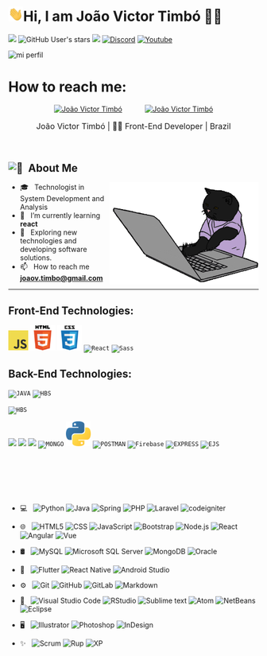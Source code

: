 # <img src="https://raw.githubusercontent.com/ABSphreak/ABSphreak/master/gifs/Hi.gif" width="30px">Hi, I am João Victor Timbó 👨‍💻 

![](https://img.shields.io/github/followers/albinagorta?label=follow&logo=github&style=flat-square)
![GitHub User's stars](https://img.shields.io/github/stars/albinagorta?label=%E2%AD%90GitHub%20stars&style=flat-square)
![](https://komarev.com/ghpvc/?username=albinagorta&style=flat-square&color=ff69b4)
<a href="https://discord.gg/87722te4">![Discord](https://img.shields.io/discord/686069011481362462?logo=discord&style=flat-square&label=web%20dev%20community)</a>
<a href="https://youtube.com/avideait">![Youtube](https://img.shields.io/badge/-Avideait-333333?style=flat&logo=youtube)</a>
<!-- <h1 style="font-size: 2.5rem; font-weight: bold; text-align: center;" align='center'> <img src="https://media.giphy.com/media/ObNTw8Uzwy6KQ/giphy.gif" width="40px"> Hello World! <img src="https://media.giphy.com/media/fFEFxS3DE5VIY/giphy.gif" width="35px" /></h1>    -->

![mi perfil](https://res.cloudinary.com/superfolio/image/upload/v1620689979/68747470733a2f2f692e70696e696d672e636f6d2f6f726967696e616c732f63362f33332f63322f63363333633230656465383266306530636564376435373064626533613166332e676966_yjuh2s.gif)

# How to reach me:
<div align='center' style="display: flex; flex-wrap: wrap; justify-content: center; align-items: flex-start; column-gap: 20px;">
<a margin='0 0.8rem' style="margin: 0 0.8rem; outline: none;" href="https://linkedin.com/in/joaovtimbo" target="blank"><img src="./assets/social-media/linkedin.svg" alt="João Victor Timbó" width="30" /></a>
<a margin='0 0.8rem' style="margin: 0 0.8rem; outline: none;" href='mailto:joaov.timbo@gmail.com' target='_blank'><img src="./assets/social-media/gmail.svg" width="30" alt="João Victor Timbó" /></a>
</div>

<p style="text-align: center; font-size: 1rem;" align='center'> João Victor Timbó | 👨‍💻 Front-End Developer | Brazil </p>


<br />

<h2 style="display: flex; align-items: center; margin-bottom: 1rem;"><img style="width: 40px; margin: 0;" src="./assets/Octocat/Octocat.png" alt="🌟" width='40' /> About Me</h2>

<!-- 
<img width="35%" align="right" alt="Github" src="https://user-images.githubusercontent.com/48678280/88862734-4903af80-d201-11ea-968b-9c939d88a37c.gif" />  -->

<img align='right' src="https://github.com/BhavyaCodes/BhavyaCodes/blob/master/.github/cat.gif" height="" width="300" alt="coding cat">

- 🎓 &nbsp; Technologist in System Development and Analysis
- 🌱 &nbsp; I’m currently learning **react**
- 🚀 &nbsp; Exploring new technologies and developing software solutions.
- 📫 &nbsp; How to reach me **joaov.timbo@gmail.com**

<hr>

 ## Front-End Technologies:
<code><img height="40" src="https://raw.githubusercontent.com/github/explore/80688e429a7d4ef2fca1e82350fe8e3517d3494d/topics/javascript/javascript.png" alt="Javascript"/></code>
<code><img height="50" src="https://raw.githubusercontent.com/github/explore/80688e429a7d4ef2fca1e82350fe8e3517d3494d/topics/html/html.png" alt="HTML5"/></code>
<code><img height="50" src="https://raw.githubusercontent.com/github/explore/80688e429a7d4ef2fca1e82350fe8e3517d3494d/topics/css/css.png" alt="CSS"/></code>
<code><img height="50" src="https://cdn.iconscout.com/icon/free/png-256/react-3-1175109.png" alt="React"/></code>
<code><img height="50" src="https://cdn.iconscout.com/icon/free/png-256/sass-2752078-2284895.png" alt="Sass"/></code>

 
 ## Back-End Technologies:
 
 <code><img height="50" src="https://www.docker.com/sites/default/files/d8/2019-07/Moby-logo.png" alt="JAVA"/></code>
<code><img height="50" src="https://i0.wp.com/blog.fossasia.org/wp-content/uploads/2017/07/handlebars-js.png?fit=500%2C500&ssl=1" alt="HBS"/></code>

<code><img height="50" src="https://images.vexels.com/media/users/3/166470/isolated/lists/73835fa38fba6d35aff9de603dc5044a-icono-de-lenguaje-de-programacion-php.png" alt="HBS"/></code>


<code><img height="40" src="https://cdn.iconscout.com/icon/free/png-256/java-60-1174953.png"/></code>
<code><img height="40" src="https://cdn.iconscout.com/icon/free/png-256/node-js-1-1174935.png"/></code>
<code><img height="50" src="https://styles.redditmedia.com/t5_2qm6k/styles/communityIcon_dhjr6guc03x51.png?width=256&s=3e825b7205c7f497d4695028e358d26ee359f84b"/></code>
<code><img height="50" src="https://davidrengifo.files.wordpress.com/2017/09/mongodb-logo.png" alt="MONGO"/></code>
<code><img height="50" src="https://raw.githubusercontent.com/albinagorta/albinagorta/main/assets/python.svg" alt="Python"/></code>
<code><img height="50" src="https://cdn.iconscout.com/icon/free/png-256/postman-3521648-2945092.png" alt="POSTMAN"/></code>
<code><img height="50" src="https://www.vectorlogo.zone/logos/firebase/firebase-icon.svg" alt="Firebase"/></code>
<code><img height="50" src="https://argoitz.com/wp-content/uploads/2020/03/express-logo.png" alt="EXPRESS"/></code>
 <code><img height="50" src="https://ejspr.com/app/uploads/2021/03/EJS-Monogram_Grass-Green_High-Res.png" alt="EJS"/></code> 


<br/>

 <br/>
    <a href="https://github.com/albinagorta/albinagorta"><img alt="" src="https://github-readme-stats.vercel.app/api?username=joaovtimbo&show_icons=true&count_private=true&theme=react&hide_border=true&bg_color=0D1117" /></a>
 
  <a href="https://albinagorta.github.io/"><img alt="" src="https://github-readme-stats.vercel.app/api/top-langs/?username=joaovtimbo&show_count=8&count_private=true&layout=compact&theme=react&hide_border=true&bg_color=0D1117" /></a>
  <br/>


<!-- ![GitHub stats](https://github-readme-stats.vercel.app/api?username=joaovtimbo&show_icons=true&theme=algolia&line_height=29&hide=stars&count_private=true%22%20style=%22vertical-align:middle) -->


- 💻 &nbsp;
  ![Python](https://img.shields.io/badge/-Python-333333?style=flat&logo=python)
  ![Java](https://img.shields.io/badge/-Java-333333?style=flat&logo=Java&logoColor=007396)
  ![Spring](https://img.shields.io/badge/-Spring-333333?style=flat&logo=spring)
  ![PHP](https://img.shields.io/badge/-php-333333?style=flat&logo=php)
  ![Laravel](https://img.shields.io/badge/-Laravel-333333?style=flat&logo=laravel)
  ![codeigniter](https://img.shields.io/badge/-Codeigniter-333333?style=flat&logo=codeigniter)
- 🌐 &nbsp;
  ![HTML5](https://img.shields.io/badge/-HTML5-333333?style=flat&logo=HTML5)
  ![CSS](https://img.shields.io/badge/-CSS-333333?style=flat&logo=CSS3&logoColor=1572B6)
  ![JavaScript](https://img.shields.io/badge/-JavaScript-333333?style=flat&logo=javascript)
  ![Bootstrap](https://img.shields.io/badge/-Bootstrap-333333?style=flat&logo=bootstrap&logoColor=563D7C)
  ![Node.js](https://img.shields.io/badge/-Node.js-333333?style=flat&logo=node.js)
  ![React](https://img.shields.io/badge/-React-333333?style=flat&logo=react)
  ![Angular](https://img.shields.io/badge/-Angular-333333?style=flat&logo=angular)
  ![Vue](https://img.shields.io/badge/-Vue.js-333333?style=flat&logo=vue.js)
 
- 🛢 &nbsp;
  ![MySQL](https://img.shields.io/badge/-MySQL-333333?style=flat&logo=mysql)
  ![Microsoft SQL Server](https://img.shields.io/badge/-Microsoft%20SQL%20Server-333333?style=flat&logo=microsoftsqlserver)
  ![MongoDB](https://img.shields.io/badge/-MongoDB-333333?style=flat&logo=mongodb)
  ![Oracle](https://img.shields.io/badge/-Oracle-333333?style=flat&logo=Oracle)

- 📴 &nbsp;
  ![Flutter](https://img.shields.io/badge/-Flutter-333333?style=flat&logo=flutter)
  ![React Native](https://img.shields.io/badge/-ReactNavite-333333?style=flat&logo=react)
  ![Android Studio](https://img.shields.io/badge/-Android%20Studio-333333?style=flat&logo=androidstudio)
  
- ⚙️ &nbsp;
  ![Git](https://img.shields.io/badge/-Git-333333?style=flat&logo=git)
  ![GitHub](https://img.shields.io/badge/-GitHub-333333?style=flat&logo=github)
  ![GitLab](https://img.shields.io/badge/-GitLab-333333?style=flat&logo=gitlab)
  ![Markdown](https://img.shields.io/badge/-Markdown-333333?style=flat&logo=markdown)
- 🔧 &nbsp;
  ![Visual Studio Code](https://img.shields.io/badge/-Visual%20Studio%20Code-333333?style=flat&logo=visual-studio-code&logoColor=007ACC)
  ![RStudio](https://img.shields.io/badge/-RStudio-333333?style=flat&logo=rstudio)
  ![Sublime text](https://img.shields.io/badge/-Sublime%20text-333333?style=flat&logo=sublimetext)
  ![Atom](https://img.shields.io/badge/-Atom-333333?style=flat&logo=atom)
  ![NetBeans](https://img.shields.io/badge/-NetBeans-333333?style=flat&logo=netbeans)
  ![Eclipse](https://img.shields.io/badge/-Eclipse-333333?style=flat&logo=eclipse-ide&logoColor=2C2255)
- 🖥 &nbsp;
  ![Illustrator](https://img.shields.io/badge/-Illustrator-333333?style=flat&logo=adobe-illustrator)
  ![Photoshop](https://img.shields.io/badge/-Photoshop-333333?style=flat&logo=adobe-photoshop)
  ![InDesign](https://img.shields.io/badge/-InDesign-333333?style=flat&logo=adobe-indesign)
- ✨ &nbsp;
  ![Scrum](https://img.shields.io/badge/-Scrum-333333?style=flat&logo=scrum)
  ![Rup](https://img.shields.io/badge/-Rup-333333?style=flat&logo=rup)
  ![XP](https://img.shields.io/badge/-XP-333333?style=flat&logo=xp)


<br/>
